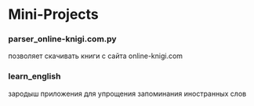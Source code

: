 # Mini-Projects

### parser_online-knigi.com.py
позволяет скачивать книги с сайта online-knigi.com

### learn_english
зародыш приложения для упрощения запоминания иностранных слов
